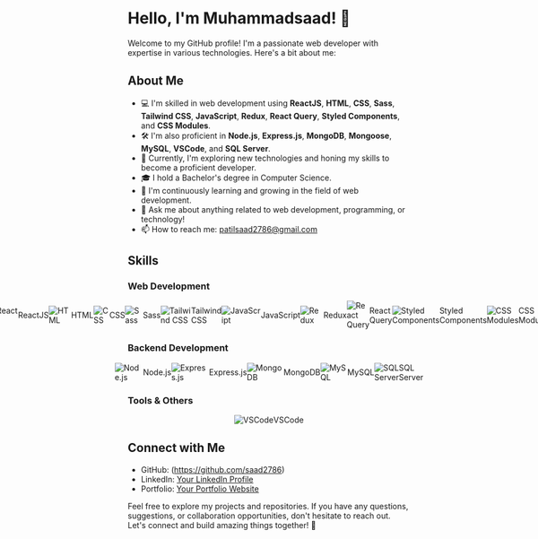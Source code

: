 # Hello, I'm Muhammadsaad! 👋

Welcome to my GitHub profile! I'm a passionate web developer with expertise in various technologies. Here's a bit about me:

## About Me

- 💻 I'm skilled in web development using **ReactJS**, **HTML**, **CSS**, **Sass**, **Tailwind CSS**, **JavaScript**, **Redux**, **React Query**, **Styled Components**, and **CSS Modules**.
- 🛠️ I'm also proficient in **Node.js**, **Express.js**, **MongoDB**, **Mongoose**, **MySQL**, **VSCode**, and **SQL Server**.
- 🚀 Currently, I'm exploring new technologies and honing my skills to become a proficient developer.
- 🎓 I hold a Bachelor's degree in Computer Science.
- 🌱 I'm continuously learning and growing in the field of web development.
- 💬 Ask me about anything related to web development, programming, or technology!
- 📫 How to reach me: patilsaad2786@gmail.com

## Skills

### Web Development

<div style="display: flex; justify-content: center; align-items: center;">
  <img src="https://img.icons8.com/color/48/000000/react-native.png" alt="ReactJS"/> ReactJS
  <img src="https://img.icons8.com/color/48/000000/html-5.png" alt="HTML"/> HTML
  <img src="https://img.icons8.com/color/48/000000/css3.png" alt="CSS"/> CSS
  <img src="https://img.icons8.com/color/48/000000/sass.png" alt="Sass"/> Sass
  <img src="https://img.icons8.com/color/48/000000/tailwind-css.png" alt="Tailwind CSS"/> Tailwind CSS
  <img src="https://img.icons8.com/color/48/000000/javascript.png" alt="JavaScript"/> JavaScript
  <img src="https://img.icons8.com/color/48/000000/redux.png" alt="Redux"/> Redux
  <img src="https://img.icons8.com/color/48/000000/react-native.png" alt="React Query"/> React Query
  <img src="https://img.icons8.com/color/48/000000/styled-components.png" alt="Styled Components"/> Styled Components
  <img src="https://img.icons8.com/color/48/000000/css-modules.png" alt="CSS Modules"/> CSS Modules
</div>

### Backend Development

<div style="display: flex; justify-content: center; align-items: center;">
  <img src="https://img.icons8.com/color/48/000000/nodejs.png" alt="Node.js"/> Node.js
  <img src="https://img.icons8.com/color/48/000000/express.png" alt="Express.js"/> Express.js
  <img src="https://img.icons8.com/color/48/000000/mongodb.png" alt="MongoDB"/> MongoDB
  <img src="https://img.icons8.com/color/48/000000/mysql-logo.png" alt="MySQL"/> MySQL
  <img src="https://img.icons8.com/color/48/000000/microsoft-sql-server.png" alt="SQL Server"/> SQL Server
</div>

### Tools & Others

<div style="display: flex; justify-content: center; align-items: center;">
  <img src="https://img.icons8.com/color/48/000000/visual-studio-code-2019.png" alt="VSCode"/> VSCode
</div>

## Connect with Me

- GitHub: (https://github.com/saad2786)
- LinkedIn: [Your LinkedIn Profile](https://www.linkedin.com/in/saadpatil)
- Portfolio: [Your Portfolio Website](https://md-saad-23.netlify.app)

Feel free to explore my projects and repositories. If you have any questions, suggestions, or collaboration opportunities, don't hesitate to reach out. Let's connect and build amazing things together! 🚀
